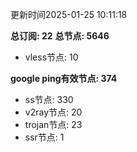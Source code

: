 更新时间2025-01-25 10:11:18

**总订阅: 22**
**总节点: 5646**
- vless节点: 10

**google ping有效节点: 374**
- ss节点: 330
- v2ray节点: 20
- trojan节点: 23
- ssr节点: 1
